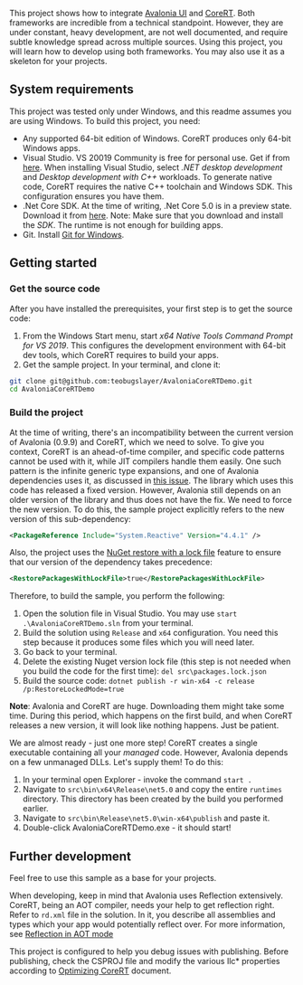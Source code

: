 This project shows how to integrate [Avalonia UI](https://avaloniaui.net) and [CoreRT](https://github.com/dotnet/corert). Both frameworks are incredible from a technical standpoint. However, they are under constant, heavy development, are not well documented, and require subtle knowledge spread across multiple sources.
Using this project, you will learn how to develop using both frameworks. You may also use it as a skeleton for your projects.

## System requirements
This project was tested only under Windows, and this readme assumes you are using Windows. To build this project, you need:

* Any supported 64-bit edition of Windows. CoreRT produces only 64-bit Windows apps.
* Visual Studio. VS 20019 Community is free for personal use. Get if from [here](https://visualstudio.microsoft.com).
When installing Visual Studio, select *.NET desktop development* and *Desktop development with C++* workloads. To generate native code, CoreRT requires the native C++ toolchain and Windows SDK. This configuration ensures you have them.
* .Net Core SDK. At the time of writing, .Net Core 5.0 is in a preview state. Download it from [here](https://dotnet.microsoft.com/download/dotnet/5.0). Note: Make sure that you download and install the *SDK*. The runtime is not enough for building apps.
* Git. Install [Git for Windows](https://git-scm.com/download/win).

## Getting started

### Get the source code
After you have installed the prerequisites, your first step is to get the source code:
1. From the Windows Start menu, start *x64 Native Tools Command Prompt for VS 2019*. This configures the development environment with 64-bit dev tools, which CoreRT requires to build your apps.
1. Get the sample project. In your terminal, and clone it:

```bash
git clone git@github.com:teobugslayer/AvaloniaCoreRTDemo.git
cd AvaloniaCoreRTDemo
```

### Build the project
At the time of writing, there's an incompatibility between the current version of Avalonia (0.9.9) and CoreRT, which we need to solve. To give you context, CoreRT is an ahead-of-time compiler, and specific code patterns cannot be used with it, while JIT compilers handle them easily. One such pattern is the infinite generic type expansions, and one of Avalonia dependencies uses it, as discussed in [this issue](https://github.com/dotnet/corert/issues/7920#issuecomment-568536702). The library which uses this code has released a fixed version. However, Avalonia still depends on an older version of the library and thus does not have the fix. We need to force the new version. To do this, the sample project explicitly refers to the new version of this sub-dependency:

```XML
<PackageReference Include="System.Reactive" Version="4.4.1" />
```

Also, the project uses the [NuGet restore with a lock file](https://devblogs.microsoft.com/nuget/enable-repeatable-package-restores-using-a-lock-file/) feature to ensure that our version of the dependency takes precedence:

```XML
<RestorePackagesWithLockFile>true</RestorePackagesWithLockFile>
```

Therefore, to build the sample, you perform the following:

1. Open the solution file in Visual Studio. You may use `start .\AvaloniaCoreRTDemo.sln` from your terminal.
1. Build the solution using `Release` and `x64` configuration. 
You need this step because it produces some files which you will need later.
1. Go back to your terminal.
1. Delete the existing Nuget version lock file (this step is not needed when you build the code for the first time): `del src\packages.lock.json`
1. Build the source code: `dotnet publish -r win-x64 -c release /p:RestoreLockedMode=true`

**Note**: Avalonia and CoreRT are huge. Downloading them might take some time. During this period, which happens on the first build, and when CoreRT releases a new version, it will look like nothing happens. Just be patient.

We are almost ready - just one more step! CoreRT creates a single executable containing all your *managed* code. However, Avalonia depends on a few unmanaged DLLs. Let's supply them! To do this:

1. In your terminal open Explorer - invoke the command `start .`
1. Navigate to `src\bin\x64\Release\net5.0` and copy the entire `runtimes` directory. This directory has been created by the build you performed earlier. 
1. Navigate to `src\bin\Release\net5.0\win-x64\publish` and paste it.
1. Double-click AvaloniaCoreRTDemo.exe - it should start!

## Further development

Feel free to use this sample as a base for your projects. 

When developing, keep in mind that Avalonia uses Reflection extensively. CoreRT, being an AOT compiler, needs your help to get reflection right. Refer to `rd.xml` file in the solution. In it, you describe all assemblies and types which your app would potentially reflect over. For more information, see [Reflection in AOT mode](https://github.com/dotnet/corert/blob/master/Documentation/using-corert/reflection-in-aot-mode.md)

This project is configured to help you debug issues with publishing. Before publishing, check the CSPROJ file and modify the various Ilc* properties according to [Optimizing CoreRT](https://github.com/dotnet/corert/blob/master/Documentation/using-corert/optimizing-corert.md) document.
